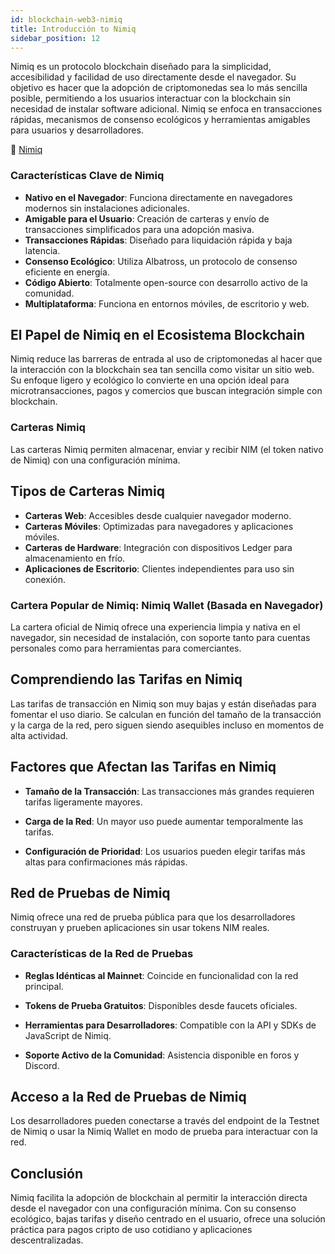 ```yaml
---
id: blockchain-web3-nimiq
title: Introducción to Nimiq
sidebar_position: 12
---
```


Nimiq es un protocolo blockchain diseñado para la simplicidad, accesibilidad y facilidad de uso directamente desde el navegador. Su objetivo es hacer que la adopción de criptomonedas sea lo más sencilla posible, permitiendo a los usuarios interactuar con la blockchain sin necesidad de instalar software adicional. Nimiq se enfoca en transacciones rápidas, mecanismos de consenso ecológicos y herramientas amigables para usuarios y desarrolladores.

🔗 [Nimiq](https://www.nimiq.com/)

### Características Clave de Nimiq
* **Nativo en el Navegador**: Funciona directamente en navegadores modernos sin instalaciones adicionales.
* **Amigable para el Usuario**: Creación de carteras y envío de transacciones simplificados para una adopción masiva.
* **Transacciones Rápidas**: Diseñado para liquidación rápida y baja latencia.
* **Consenso Ecológico**: Utiliza Albatross, un protocolo de consenso eficiente en energía.
* **Código Abierto**: Totalmente open-source con desarrollo activo de la comunidad.
* **Multiplataforma**: Funciona en entornos móviles, de escritorio y web.

## El Papel de Nimiq en el Ecosistema Blockchain
Nimiq reduce las barreras de entrada al uso de criptomonedas al hacer que la interacción con la blockchain sea tan sencilla como visitar un sitio web. Su enfoque ligero y ecológico lo convierte en una opción ideal para microtransacciones, pagos y comercios que buscan integración simple con blockchain.

### Carteras Nimiq
Las carteras Nimiq permiten almacenar, enviar y recibir NIM (el token nativo de Nimiq) con una configuración mínima.

## Tipos de Carteras Nimiq
* **Carteras Web**: Accesibles desde cualquier navegador moderno.
* **Carteras Móviles**: Optimizadas para navegadores y aplicaciones móviles.
* **Carteras de Hardware**: Integración con dispositivos Ledger para almacenamiento en frío.
* **Aplicaciones de Escritorio**: Clientes independientes para uso sin conexión.

### Cartera Popular de Nimiq: Nimiq Wallet (Basada en Navegador)
La cartera oficial de Nimiq ofrece una experiencia limpia y nativa en el navegador, sin necesidad de instalación, con soporte tanto para cuentas personales como para herramientas para comerciantes.

## Comprendiendo las Tarifas en Nimiq
Las tarifas de transacción en Nimiq son muy bajas y están diseñadas para fomentar el uso diario. Se calculan en función del tamaño de la transacción y la carga de la red, pero siguen siendo asequibles incluso en momentos de alta actividad.

## Factores que Afectan las Tarifas en Nimiq
* **Tamaño de la Transacción**: Las transacciones más grandes requieren tarifas ligeramente mayores.

* **Carga de la Red**: Un mayor uso puede aumentar temporalmente las tarifas.

* **Configuración de Prioridad**: Los usuarios pueden elegir tarifas más altas para confirmaciones más rápidas.

## Red de Pruebas de Nimiq
Nimiq ofrece una red de prueba pública para que los desarrolladores construyan y prueben aplicaciones sin usar tokens NIM reales.

### Características de la Red de Pruebas
* **Reglas Idénticas al Mainnet**: Coincide en funcionalidad con la red principal.

* **Tokens de Prueba Gratuitos**: Disponibles desde faucets oficiales.

* **Herramientas para Desarrolladores**: Compatible con la API y SDKs de JavaScript de Nimiq.

* **Soporte Activo de la Comunidad**: Asistencia disponible en foros y Discord.

## Acceso a la Red de Pruebas de Nimiq
Los desarrolladores pueden conectarse a través del endpoint de la Testnet de Nimiq o usar la Nimiq Wallet en modo de prueba para interactuar con la red.

## Conclusión
Nimiq facilita la adopción de blockchain al permitir la interacción directa desde el navegador con una configuración mínima. Con su consenso ecológico, bajas tarifas y diseño centrado en el usuario, ofrece una solución práctica para pagos cripto de uso cotidiano y aplicaciones descentralizadas.


